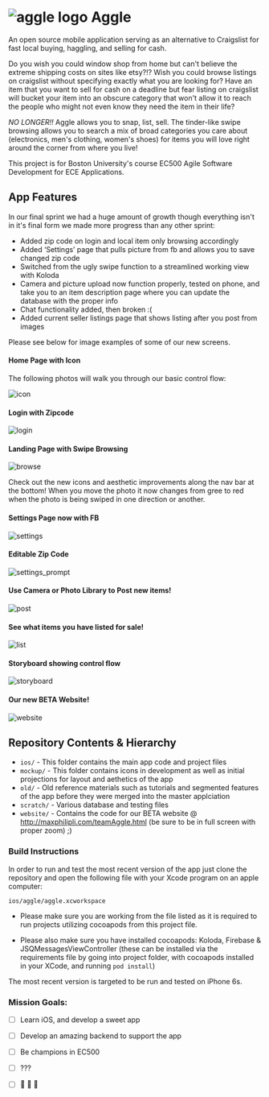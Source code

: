 # ![aggle logo](ios/icons/Icon-72.png?raw=true) Aggle

An open source mobile application serving as an alternative to Craigslist for fast local buying, haggling, and selling for cash.  

Do you wish you could window shop from home but can't believe the extreme shipping costs on sites like etsy?!?  Wish you could browse listings on craigslist without specifying exactly what you are looking for?  Have an item that you want to sell for cash on a deadline but fear listing on craigslist will bucket your item into an obscure category that won't allow it to reach the people who might not even know they need the item in their life?  

*NO LONGER!!* Aggle allows you to snap, list, sell.  The tinder-like swipe browsing allows you to search a mix of broad categories you care about (electronics, men's clothing, women's shoes) for items you will love right around the corner from where you live!  

This project is for Boston University's course EC500 Agile Software Development for ECE Applications.

## App Features

In our final sprint we had a huge amount of growth though everything isn't in it's final form we made more progress than any other sprint:
- Added zip code on login and local item only browsing accordingly
- Added ‘Settings’ page that pulls picture from fb and allows you to save changed zip code
- Switched from the ugly swipe function to a streamlined working view with Koloda
- Camera and picture upload now function properly, tested on phone, and take you to an item description page where you can update the database with the proper info
- Chat functionality added, then broken :(
- Added current seller listings page that shows listing after you post from images

Please see below for image examples of some of our new screens.

#### Home Page with Icon

The following photos will walk you through our basic control flow:

![icon](ss/icon.png?raw=true)

#### Login with Zipcode

![login](ss/login.png?raw=true)

#### Landing Page with Swipe Browsing

![browse](ss/browse.png?raw=true)

Check out the new icons and aesthetic improvements along the nav bar at the bottom!  When you move the photo it now changes from gree to red when the photo is being swiped in one direction or another.

#### Settings Page now with FB

![settings](ss/settings.png?raw=true)

#### Editable Zip Code

![settings_prompt](ss/settings_prompt.png?raw=true)

#### Use Camera or Photo Library to Post new items!

![post](ss/Post.png?raw=true)

#### See what items you have listed for sale!

![list](ss/Listings.png?raw=true)

#### Storyboard showing control flow

![storyboard](ss/main.png?raw=true)

#### Our new BETA Website!

![website](ss/website.png?raw=true)


## Repository Contents & Hierarchy

- `ios/` - This folder contains the main app code and project files
- `mockup/` - This folder contains icons in development as well as initial projections for layout and aethetics of the app
- `old/` - Old reference materials such as tutorials and segmented features of the app before they were merged into the master applciation
- `scratch/` - Various database and testing files
- `website/` - Contains the code for our BETA website @ http://maxphilipli.com/teamAggle.html (be sure to be in full screen with proper zoom) ;)

### Build Instructions

In order to run and test the most recent version of the app just clone the repository and open the following file with your Xcode program on an apple computer:  

`ios/aggle/aggle.xcworkspace`

- Please make sure you are working from the file listed as it is required to run projects utilizing cocoapods from this project file.

- Please also make sure you have installed cocoapods: Koloda, Firebase & JSQMessagesViewController (these can be installed via the requirements file by going into project folder, with cocoapods installed in your XCode, and running `pod install`)

The most recent version is targeted to be run and tested on iPhone 6s.

### Mission Goals:  
- [ ] Learn iOS, and develop a sweet app
- [ ] Develop an amazing backend to support the app
- [ ] Be champions in EC500
- [ ] ???
- [ ] :dancer: :dancer: :dancer:

